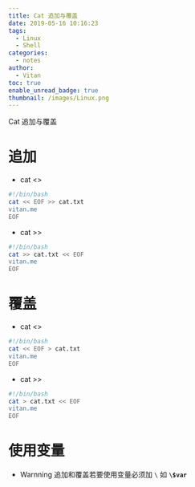 ```yaml
---
title: Cat 追加与覆盖
date: 2019-05-16 10:16:23
tags:
  - Linux
  - Shell
categories:
  - notes
author:
  - Vitan
toc: true
enable_unread_badge: true
thumbnail: /images/Linux.png
---
```

Cat  追加与覆盖
<!--more-->
# 追加
- cat <<EOF>>
```bash
#!/bin/bash
cat << EOF >> cat.txt
vitan.me
EOF
```

- cat >>
```bash
#!/bin/bash
cat >> cat.txt << EOF
vitan.me
EOF
```

# 覆盖
- cat <<EOF>>
```bash
#!/bin/bash
cat << EOF > cat.txt
vitan.me
EOF
```

- cat >>
```bash
#!/bin/bash
cat > cat.txt << EOF
vitan.me
EOF
```

# 使用变量
- Warnning
追加和覆盖若要使用变量必须加 `\` 如 **`\$var`**